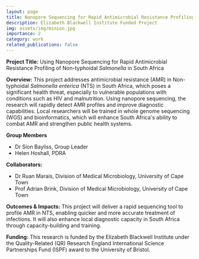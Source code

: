 ```yaml
---
layout: page
title: Nanopore Sequencing for Rapid Antimicrobial Resistance Profiling of Non-typhoidal Salmonella
description: Elizabeth Blackwell Institute Funded Project
img: assets/img/minion.jpg
importance: 2
category: work
related_publications: false
---
```


**Project Title:** Using Nanopore Sequencing for Rapid Antimicrobial Resistance Profiling of Non-typhoidal *Salmonella* in South Africa

**Overview:** This project addresses antimicrobial resistance (AMR) in Non-typhoidal *Salmonella enterica* (NTS) in South Africa, which poses a significant health threat, especially to vulnerable populations with conditions such as HIV and malnutrition. Using nanopore sequencing, the research will rapidly detect AMR profiles and improve diagnostic capabilities. Local researchers will be trained in whole genome sequencing (WGS) and bioinformatics, which will enhance South Africa's ability to combat AMR and strengthen public health systems.

**Group Members**

- Dr Sion Bayliss, Group Leader
- Helen Hoshall, PDRA

**Collaborators:**
- Dr Ruan Marais, Division of Medical Microbiology, University of Cape Town
- Prof Adrian Brink, Division of Medical Microbiology, University of Cape Town

**Outcomes & Impacts:** This project will deliver a rapid sequencing tool to profile AMR in NTS, enabling quicker and more accurate treatment of infections. It will also enhance local diagnostic capacity in South Africa through capacity-building and training. 

**Funding:** This research is funded by the Elizabeth Blackwell Institute under the Quality-Related (QR) Research England International Science Partnerships Fund (ISPF) award to the University of Bristol. 
